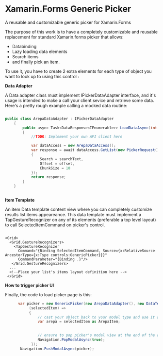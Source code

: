 # Xamarin.Forms Generic Picker
A reusable and customizable generic picker for Xamarin.Forms

The purpose of this work is to have a completely customizable and reusable replacement for standard Xamarin.forms picker that allows:

- Databinding
- Lazy loading data elements
- Search items 
- and finally pick an item.

To use it, you have to create 2 extra elements for each type of object you want to look up to using this control :

**Data Adapter**

A Data adapter class must implement IPickerDataAdapter interface, and it's usage is intended to make a call your client sevice and retrieve some data. Here's a pretty rough example calling a mocked data routine:

```c#

public class ArepaDataAdapter : IPickerDataAdapter
    {
        public async Task<DataResponse<IEnumerable>> LoadDataAsync(int offset, string searchText)
        {
            //TODO: Implement your own API client here

            var dataAccess = new ArepaDataAccess();
            var response = await dataAccess.GetList(new PickerRequest()
            {
                Search = searchText,
                Offset = offset,
                ChunkSize = 10
            });
            return response;
        }
    }
    
```

**Item Template**

An item Data template content view where you can completely customize results list items appeareance. This data template must implement a TapGestureRecognizer on any of its elements (preferable a top level layout) to call SelectedItemCommand on picker's control.

```xaml

<Grid>
  <Grid.GestureRecognizers>
    <TapGestureRecognizer 
      Command="{Binding SelectedItemCommand, Source={x:RelativeSource AncestorType={x:Type controls:GenericPicker}}}"
      CommandParameter="{Binding .}"/>
   </Grid.GestureRecognizers> 
  ...
  <!--Place your list's items layout definition here -->
 </Grid>

```


**How to trigger picker UI** 

Finally, the code to load picker page is this:

```c#
      var picker = new GenericPicker(new ArepaDataAdapter(), new DataTemplate( typeof(ArepaTemplateView)),
           (selectedItem) =>
           {
               // cast your object back to your model type and use it as you want
               var arepa = selectedItem as ArepaItem;
               
               
               // ensure to pop picker's modal view at the end of the action
               Navigation.PopModalAsync(true);
            });
       Navigation.PushModalAsync(picker);
       
```
